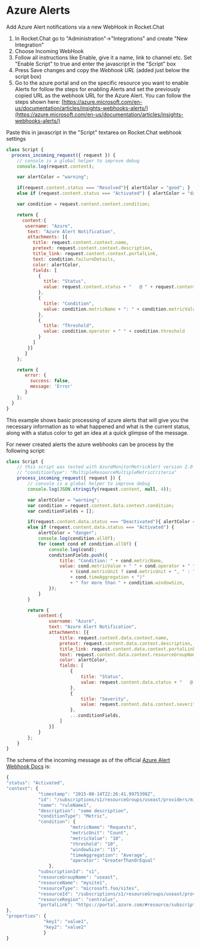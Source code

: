 # Azure Alerts

Add Azure Alert notifications via a new WebHook in Rocket.Chat

1. In Rocket.Chat go to "Administration"-&gt;"Integrations" and create "New Integration"
2. Choose Incoming WebHook
3. Follow all instructions like Enable, give it a name, link to channel etc. Set "Enable Script" to true and enter the javascript in the "Script" box
4. Press Save changes and copy the _Webhook URL_ \(added just below the script box\)
5. Go to the azure portal and on the specific resource you want to enable Alerts for follow the steps for enabling Alerts and set the previously copied URL as the webhook URL for the Azure Alert. You can follow the steps shown here: [https://azure.microsoft.com/en-us/documentation/articles/insights-webhooks-alerts/](https://azure.microsoft.com/en-us/documentation/articles/insights-webhooks-alerts/)

Paste this in javascript in the "Script" textarea on Rocket.Chat webhook settings

```javascript
class Script {
  process_incoming_request({ request }) {
    // console is a global helper to improve debug
    console.log(request.content);

    var alertColor = "warning";

    if(request.content.status === "Resolved"){ alertColor = "good"; }
    else if (request.content.status === "Activated") { alertColor = "danger"; }

    var condition = request.content.context.condition;

    return {
      content:{
       username: "Azure",
        text: "Azure Alert Notification",
        attachments: [{
          title: request.content.context.name,
          pretext: request.content.context.description,
          title_link: request.content.context.portalLink,
          text: condition.failureDetails,
          color: alertColor,
          fields: [
            {
              title: "Status",
              value: request.content.status + "   @ " + request.content.context.timestamp
            },
            {
              title: "Condition",
              value: condition.metricName + ": " + condition.metricValue + " " + condition.metricUnit + " for more than " + condition.windowSize + " min."
            },
            {
              title: "Threshold",
              value: condition.operator + " " + condition.threshold
            }
          ]
        }]
       }
    };

    return {
       error: {
         success: false,
         message: 'Error'
       }
    };
  }
}
```

This example shows basic processing of azure alerts that will give you the necessary information as to what happened and what is the current status, along with a status color to get an idea at a quick glimpse of the message.

For newer created alerts the azure webhooks can be process by the following script:

```javascript
class Script {
    // this script was tested with AzureMonitorMetricAlert version 2.0 and should work for
    // "conditionType": "MultipleResourceMultipleMetricCriteria"
    process_incoming_request({ request }) {
        // console is a global helper to improve debug
        console.log(JSON.stringify(request.content, null, 4));

        var alertColor = "warning";
        var condition = request.content.data.context.condition;
        var conditionFields = [];

        if(request.content.data.status === "Deactivated"){ alertColor = "good"; }
        else if (request.content.data.status === "Activated") {
            alertColor = "danger";
            console.log(condition.allOf);
            for (const cond of condition.allOf) {
                console.log(cond);
                conditionFields.push({
                    title: "Condition: " + cond.metricName,
                    value: cond.metricValue + " " + cond.operator + " " + cond.threshold + " ("
                        + (cond.metricUnit ? cond.metricUnit + ", " : "")
                        + cond.timeAggregation + ")"
                        + " for more than " + condition.windowSize,
                });
            }
        }

        return {
            content:{
                username: "Azure",
                text: "Azure Alert Notification",
                attachments: [{
                    title: request.content.data.context.name,
                    pretext: request.content.data.context.description,
                    title_link: request.content.data.context.portalLink,
                    text: request.content.data.context.resourceGroupName + ": " + request.content.data.context.resourceName,
                    color: alertColor,
                    fields: [
                        {
                            title: "Status",
                            value: request.content.data.status + "   @ " + request.content.data.context.timestamp
                        },
                        {
                            title: "Severity",
                            value: request.content.data.context.severity,
                        },
                        ...conditionFields,
                    ]
                }]
            }
        };
    }
}
```

The schema of the incoming message as of the official [Azure Alert Webhook Docs](https://azure.microsoft.com/en-us/documentation/articles/insights-webhooks-alerts/) is:

```javascript
{
"status": "Activated",
"context": {
            "timestamp": "2015-08-14T22:26:41.9975398Z",
            "id": "/subscriptions/s1/resourceGroups/useast/providers/microsoft.insights/alertrules/ruleName1",
            "name": "ruleName1",
            "description": "some description",
            "conditionType": "Metric",
            "condition": {
                        "metricName": "Requests",
                        "metricUnit": "Count",
                        "metricValue": "10",
                        "threshold": "10",
                        "windowSize": "15",
                        "timeAggregation": "Average",
                        "operator": "GreaterThanOrEqual"
                },
            "subscriptionId": "s1",
            "resourceGroupName": "useast",
            "resourceName": "mysite1",
            "resourceType": "microsoft.foo/sites",
            "resourceId": "/subscriptions/s1/resourceGroups/useast/providers/microsoft.foo/sites/mysite1",
            "resourceRegion": "centralus",
            "portalLink": "https://portal.azure.com/#resource/subscriptions/s1/resourceGroups/useast/providers/microsoft.foo/sites/mysite1"
},
"properties": {
              "key1": "value1",
              "key2": "value2"
              }
}
```

